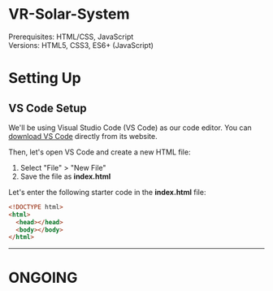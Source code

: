 # VR-Solar-System
Prerequisites: HTML/CSS, JavaScript
\
Versions: HTML5, CSS3, ES6+ (JavaScript)

# Setting Up

## VS Code Setup
We'll be using Visual Studio Code (VS Code) as our code editor. You can [download VS Code](https://code.visualstudio.com/download) directly from its website.

Then, let's open VS Code and create a new HTML file:

1. Select "File" > "New File"
2. Save the file as **index.html**

Let's enter the following starter code in the **index.html** file:
```html
<!DOCTYPE html>
<html>
  <head></head>
  <body></body>
</html>
```

---

# ONGOING
